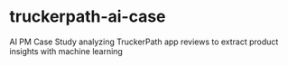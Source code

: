 # truckerpath-ai-case
AI PM Case Study analyzing TruckerPath app reviews to extract product insights with machine learning
